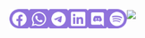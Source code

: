 <a href="https://facebook.com/uirian">
  <img align="left" alt="Swillzy's Facebook" width="35px" src="https://raw.githubusercontent.com/swillzy/swillzy/main/facebook.svg" />
</a>
<a href="https://wa.me/5549999184109?text=Hey%2C%20Willian%21">
  <img align="left" alt="Swillzy's Whatsapp" width="35px" src="https://raw.githubusercontent.com/swillzy/swillzy/main/whatsapp.svg" />
</a>
<a href="https://t.me/uiriansan">
  <img align="left" alt="Swillzy's Telegram" width="35px" src="https://raw.githubusercontent.com/swillzy/swillzy/main/telegram.svg" />
</a>
<a href="https://www.linkedin.com/in/santoswillc/">
  <img align="left" alt="Swillzy's Linkedin" width="35px" src="https://raw.githubusercontent.com/swillzy/swillzy/main/linkedin.svg" />
</a>
<a href="https://discordapp.com/users/320346503568949248">
  <img align="left" alt="Swillzy's Discord" width="35px" src="https://raw.githubusercontent.com/swillzy/swillzy/main/discord.svg" />
</a>
<a href="https://open.spotify.com/user/williansantosnt?si=vO7adXVwQ6ig9mazSF_JKg">
  <img align="left" alt="Swillzy's Spotify" width="35px" src="https://raw.githubusercontent.com/swillzy/swillzy/main/spotify.svg" />
</a>

<a href="https://github.com/swillzy?tab=repositories">
  <img align="center" src="https://github-readme-stats.vercel.app/api/top-langs/?username=swillzy&layout=compact&card_width=1000&theme=buerfy&custom_title=Top%20Languages&title_color=8f72db"/>
</a>
